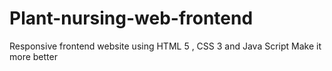 # Plant-nursing-web-frontend
Responsive frontend website using HTML 5 , CSS 3 and Java Script
Make it more better
